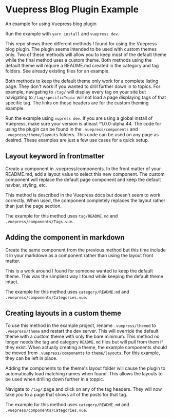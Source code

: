 # Vuepress Blog Plugin Example
An example for using Vuepress blog plugin

Run the example with `yarn install` and `vuepress dev`.

This repo shows three different methods I found for using the Vuepress blog plugin.  The plugin seems intended to be used with custom themes only.  Two of these methods will allow you to keep most of the default theme while the final method uses a custom theme.  Both methods using the default theme will require a README.md created in the category and tag folders.  See already existing files for an example.

Both methods to keep the default theme only work for a complete listing page.  They don't work if you wanted to drill further down in to topics. For example, navigating to `/tag/` will display every tag on your site but navigating to `/tag/specificTopic` will not load a page displaying tags of that specific tag.  The links on these headers are for the custom theming example.

Run the example using `vupress dev`.  If you are using a global install of Vuepress, make sure your version is atleast ^1.0.0-alpha.44.  The code for using the plugin can be found in the `.vuepress/components` and `.vuepress/theme/layouts` folders.  This code can be used on any page as desired.  These examples are just a few use cases for a quick setup.

## Layout keyword in frontmatter

Create a component in .vuepress/components.  In the front matter of your README.md, add a layout value to select this new component.  The custom component will replace the default page component and keep the default navbar, styling, etc.

This method is described in the Vuepress docs but doesn't seem to work correctly.  When used, the component completely replaces the layout rather than just the page section.

The example for this method uses `tag/README.md` and `.vuepress/components/Tags.vue`.

## Adding the component in markdown

Create the same component from the previous method but this time include it in your markdown as a component rather than using the layout front matter.

This is a work around I found for someone wanted to keep the default theme.  This was the simpliest way I found while keeping the default theme intact.

The example for this method uses `category/README.md` and `.vuepress/components/Categories.vue`.

## Creating layouts in a custom theme

To use this method in the example project, rename `.vuepress/themed` to `.vuepress/theme` and restart the dev server.  This will override the default theme with a custom theme with only the bare minimum.  This method no longer needs the tag and category `README.md` files but will pull from them if they exist.  When actually creating a theme, the example components should be moved from `.vuepress/components` to `theme/layouts`.  For this example, they can be left in place.

Adding the components to the theme's layout folder will cause the plugin to automatically load matching names when found.  This allows the layouts to be used when drilling down further in a toppic.  

Navigate to `/tag/` page and click on any of the tag headers.  They will now take you to a page that shows all of the posts for that tag.

The example for this method uses `category/README.md` and `.vuepress/components/Categories.vue`.